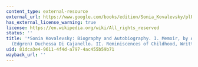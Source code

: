 ```yaml
---
content_type: external-resource
external_url: https://www.google.com/books/edition/Sonia_Kovalevsky/plFtAAAAMAAJ?hl=en&gbpv=1
has_external_license_warning: true
license: https://en.wikipedia.org/wiki/All_rights_reserved
status: ''
title: '*Sonia Kovalevsky: Biography and Autobiography. I. Memoir, by A. C. Leffler
  (Edgren) Duchessa Di Cajanello. II. Reminiscences of Childhood, Written by Herself*'
uid: 81dca3e4-9611-4f4d-a797-4ac455b59b71
wayback_url: ''
---
```

